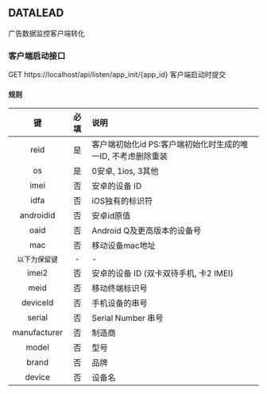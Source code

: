 ## DATALEAD
广告数据监控客户端转化

### 客户端启动接口
GET https://localhost/api/listen/app_init/{app_id}
客户端启动时提交
#### 规则
键|必填|说明
:---:|:---:|:---
reid|是|客户端初始化id PS:客户端初始化时生成的唯一ID, 不考虑删除重装
os|是|0安卓, 1ios, 3其他
imei|否|安卓的设备 ID 
idfa|否|iOS独有的标识符
androidid|否|安卓id原值
oaid|否|Android Q及更高版本的设备号
mac|否|移动设备mac地址
`以下为保留键`|-|-
imei2|否|安卓的设备 ID (双卡双待手机, 卡2 IMEI)
meid|否|移动终端标识号
deviceId|否|手机设备的串号
serial|否|Serial Number 串号
manufacturer|否|制造商
model|否|型号
brand|否|品牌
device|否|设备名
